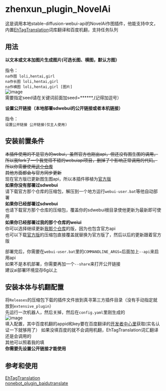 # zhenxun_plugin_NovelAi

这是调用本地stable-diffusion-webui-api的NovelAi作图插件，他能支持中文，内置[EhTagTranslation](https://github.com/EhTagTranslation/Database)词库翻译和百度机翻，支持任务队列  
  
## 用法
  
**以文本或文本加图片生成图片(可选长图、横图，默认方图）**  
  
指令：  
  `na作图 loli,hentai,girl`  
  `na作长图 loli,hentai,girl`  
  `na作横图 loli,hentai,girl [图片]`  
  ![image](https://user-images.githubusercontent.com/47291058/197211253-6d567500-027b-4806-8766-c166cc41899d.png)  
需要指定seed请在关键词前面加seed=******,(记得加逗号）    
  
**设置公开链接（本地部署sdwebui的公开链接或者本机链接）**  
  
指令：  
`设置公开链接 公开链接(仅主人使用)`  

## 安装前置条件
~~本插件使用的不是官方的webui，虽然官方也刚出api，但还没有图生图的调用，所以我fork了一个我觉得不错的webuiapi项目，删掉了个影响正常调用的代码。
所以你需要使用[这个仓库](https://github.com/CCYellowStar/stable-diffusion-webui-api)~~  
~~其他方面都会与官方同步更新~~  
现在官方版已更新图生图api，所以本插件移植为[官方版](https://github.com/AUTOMATIC1111/stable-diffusion-webui)  
**如果你没有部署过sdwebui**   
请下载官方那个仓库的压缩包，解压到一个地方运行`webui-user.bat`等他自动部署  
**如果你已经部署过sdwebui**   
也请下载官方那个仓库的压缩包，覆盖你的sdwebui根目录使他更新为最新即可使用  
**如果你已经部署过我的那个仓库的weiui**   
你可以选择继续更新[我那个仓库](https://github.com/CCYellowStar/stable-diffusion-webui-api)的版，因为也包含官方api  
也可以下载[官方版](https://github.com/AUTOMATIC1111/stable-diffusion-webui)的压缩包直接覆盖就替换为官方版了，然后以后的更新跟着官方版  
  
部署完后，你需要在`webui-user.bat`里的`COMMANDLINE_ARGS=`后面加上`--api`来启用api  
如果不是本机部署，你需要再加一个`--share`来打开公开链接  
建议ai部署环境显存6g以上  

## 安装本体与机翻配置
将`Releases`的压缩包下载的插件文件放到真寻第三方插件目录（没有手动指定就放到`extensive_plugin`）  
先运行一次机器人，然后关掉，然后在`config.yaml`里刚生成的  
![image](https://user-images.githubusercontent.com/47291058/197219144-b60cd585-82a4-48a8-b8de-b0ea6a721cd6.png)  
填入配置，其中百度机翻的appid和key要在百度翻译的[开发者中心里](http://api.fanyi.baidu.com/product/11)获取(实名认证一下就够用了） 
如果没填百度的就不会调用机翻，EhTagTranslation词汇翻译还是会调用的  
其他可以照着我的填  
**你需要先设置公开链接才能使用**

## 参考和使用
[EhTagTranslation](https://github.com/EhTagTranslation/Database)  
[nonebot_plugin_baidutranslate](https://github.com/NumberSir/nonebot_plugin_baidutranslate)

